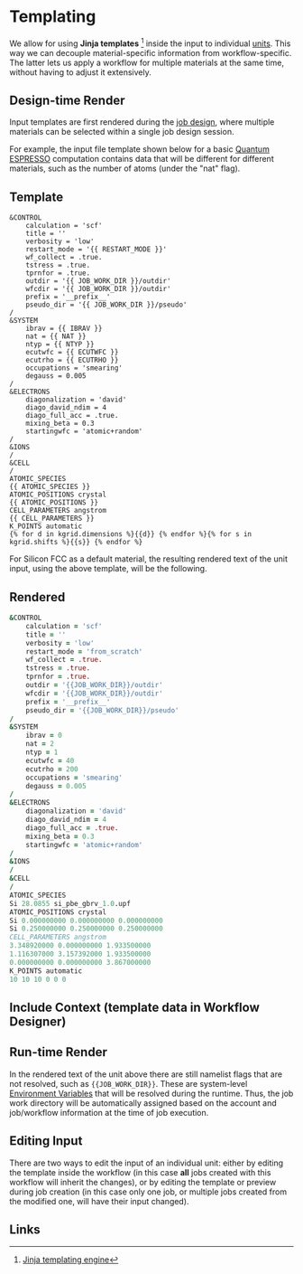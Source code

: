 # Templating

We allow for using **Jinja templates** [^1] inside the input to individual [units](../components/units.md). This way we can decouple material-specific information from workflow-specific. The latter lets us apply a workflow for multiple materials at the same time, without having to adjust it extensively.

## Design-time Render

Input templates are first rendered during the [job design](../../jobs-designer/overview.md), where multiple materials can be selected within a single job design session.

For example, the input file template shown below for a basic [Quantum ESPRESSO](../../software/modeling/quantum-espresso.md) computation contains data that will be different for different materials, such as the number of atoms (under the "nat" flag).


## Template
```jinja
&CONTROL
    calculation = 'scf'
    title = ''
    verbosity = 'low'
    restart_mode = '{{ RESTART_MODE }}'
    wf_collect = .true.
    tstress = .true.
    tprnfor = .true.
    outdir = '{{ JOB_WORK_DIR }}/outdir'
    wfcdir = '{{ JOB_WORK_DIR }}/outdir'
    prefix = '__prefix__'
    pseudo_dir = '{{ JOB_WORK_DIR }}/pseudo'
/
&SYSTEM
    ibrav = {{ IBRAV }}
    nat = {{ NAT }}
    ntyp = {{ NTYP }}
    ecutwfc = {{ ECUTWFC }}
    ecutrho = {{ ECUTRHO }}
    occupations = 'smearing'
    degauss = 0.005
/
&ELECTRONS
    diagonalization = 'david'
    diago_david_ndim = 4
    diago_full_acc = .true.
    mixing_beta = 0.3
    startingwfc = 'atomic+random'
/
&IONS
/
&CELL
/
ATOMIC_SPECIES
{{ ATOMIC_SPECIES }}
ATOMIC_POSITIONS crystal
{{ ATOMIC_POSITIONS }}
CELL_PARAMETERS angstrom
{{ CELL_PARAMETERS }}
K_POINTS automatic
{% for d in kgrid.dimensions %}{{d}} {% endfor %}{% for s in kgrid.shifts %}{{s}} {% endfor %}
```

For Silicon FCC as a default material, the resulting rendered text of the unit input, using the above template, will be the following.


## Rendered
```fortran
&CONTROL
    calculation = 'scf'
    title = ''
    verbosity = 'low'
    restart_mode = 'from_scratch'
    wf_collect = .true.
    tstress = .true.
    tprnfor = .true.
    outdir = '{{JOB_WORK_DIR}}/outdir'
    wfcdir = '{{JOB_WORK_DIR}}/outdir'
    prefix = '__prefix__'
    pseudo_dir = '{{JOB_WORK_DIR}}/pseudo'
/
&SYSTEM
    ibrav = 0
    nat = 2
    ntyp = 1
    ecutwfc = 40
    ecutrho = 200
    occupations = 'smearing'
    degauss = 0.005
/
&ELECTRONS
    diagonalization = 'david'
    diago_david_ndim = 4
    diago_full_acc = .true.
    mixing_beta = 0.3
    startingwfc = 'atomic+random'
/
&IONS
/
&CELL
/
ATOMIC_SPECIES
Si 28.0855 si_pbe_gbrv_1.0.upf
ATOMIC_POSITIONS crystal
Si 0.000000000 0.000000000 0.000000000
Si 0.250000000 0.250000000 0.250000000
CELL_PARAMETERS angstrom
3.348920000 0.000000000 1.933500000
1.116307000 3.157392000 1.933500000
0.000000000 0.000000000 3.867000000
K_POINTS automatic
10 10 10 0 0 0 
```

## Include Context (template data in Workflow Designer)

## Run-time Render

In the rendered text of the unit above there are still namelist flags that are not resolved, such as `{{JOB_WORK_DIR}}`. These are system-level [Environment Variables](../../jobs-cli/batch-scripts/directives.md#environment-variables) that will be resolved during the runtime. Thus, the job work directory will be automatically assigned based on the account and job/workflow information at the time of job execution.

## Editing Input

There are two ways to edit the input of an individual unit: either by editing the template inside the workflow (in this case **all** jobs created with this workflow will inherit the changes), or by editing the template or preview during job creation (in this case only one job, or multiple jobs created from the modified one, will have their input changed).

## Links

[^1]: [Jinja templating engine](http://jinja.pocoo.org/)

